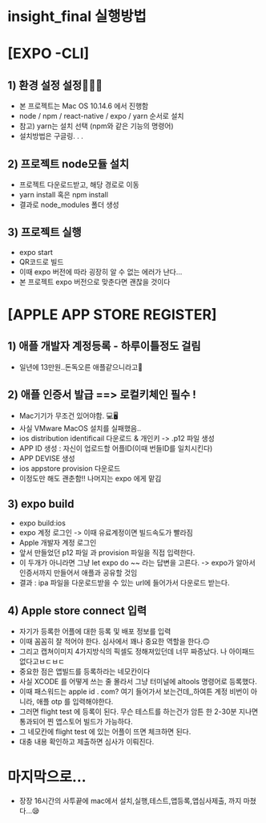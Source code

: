 # insight_final 실행방법

# [EXPO -CLI]

## 1) 환경 설정 설정👩🏻‍💻
- 본 프로젝트는 Mac OS 10.14.6 에서 진행함
- node / npm / react-native / expo / yarn 순서로 설치 
- 참고) yarn는 설치 선택 (npm와 같은 기능의 명령어)
- 설치방법은 구글링. . . 

## 2) 프로젝트 node모듈 설치
- 프로젝트 다운로드받고, 해당 경로로 이동
- yarn install 혹은 npm install
- 결과로 node_modules 폴더 생성

## 3) 프로젝트 실행
- expo start
- QR코드로 빌드
- 이때 expo 버전에 따라 굉장히 알 수 없는 에러가 난다...
- 본 프로젝트 expo 버전으로 맞춘다면 괜찮을 것이다

# [APPLE APP STORE REGISTER]
## 1) 애플 개발자 계정등록 - 하루이틀정도 걸림
- 일년에 13만원..돈독오른 애플같으니라고🤑

## 2) 애플 인증서 발급  ==> 로컬키체인 필수 ! 
- Mac기기가 무조건 있어야함. 💻🖥
- 사실 VMware MacOS 설치를 실패했음.. 
- ios distribution identificail 다운로드 & 개인키 -> .p12 파일 생성
- APP ID 생성 : 자신이 업로드할 어플ID(이때 번들ID를 일치시킨다)
- APP DEVISE 생성
- ios appstore provision 다운로드 
- 이정도만 해도 괜춘함!! 나머지는 expo 에게 맡김

## 3) expo build
- expo build:ios
- expo 계정 로그인 -> 이때 유료계정이면 빌드속도가 빨라짐
- Apple 개발자 계정 로그인
- 앞서 만들었던 p12 파일 과 provision 파일을 직접 입력한다.
- 이 두개가 아니라면 그냥 let expo do ~~ 라는 답변을 고른다. -> expo가 알아서 인증서까지 만들어서 애플과 공유할 것임
- 결과 : ipa 파일을 다운로드받을 수 있는 url에 들어가서 다운로드 받는다.

## 4) Apple store connect 입력
- 자기가 등록한 어플에 대한 등록 및 배포 정보를 입력
- 이때 꼼꼼히 잘 적어야 한다. 심사에서 꽤나 중요한 역할을 한다.🙃
- 그리고 캡쳐이미지 4가지방식의 픽셀도 정해져있던데 너무 짜증났다. 나 아이패드없다고ㅂㄷㅂㄷ
- 중요한 점은 앱빌드를 등록하라는 네모칸이다
- 사실 XCODE 를 어떻게 쓰는 줄 몰라서 그냥 터미널에 altools 명령어로 등록했다.
- 이때 패스워드는 apple id . com? 여기 들어가서 보는건데,,하여튼 계정 비번이 아니라, 애플 otp 를 입력해야한다.
- 그러면 flight test 에 등록이 된다. 무슨 테스트를 하는건가 암튼 한 2-30분 지나면 통과되어 찐 앱스토어 빌드가 가능하다.
- 그 네모칸에 flight test 에 있는 어플이 뜨면 체크하면 된다.
- 대충 내용 확인하고 제출하면 심사가 이뤄진다.


# 마지막으로...

* 장장 16시간의 사투끝에 mac에서 설치,실행,테스트,앱등록,앱심사제출,  까지 마쳤다...😪








